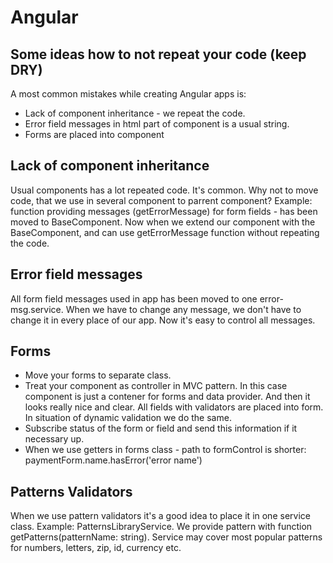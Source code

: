 # Angular

## Some ideas how to not repeat your code (keep DRY)

A most common mistakes while creating Angular apps is:
- Lack of component inheritance - we repeat the code.
- Error field messages in html part of component is a usual string.
- Forms are placed into component

## Lack of component inheritance
Usual components has a lot repeated code. It's common.
Why not to move code, that we use in several component to parrent component?
Example: function providing messages (getErrorMessage) for form fields - has been moved to BaseComponent.
Now when we extend our component with the BaseComponent, and can use getErrorMessage function without repeating the code.

## Error field messages
All form field messages used in app has been moved to one error-msg.service.
When we have to change any message, we don't have to change it in every place of our app.
Now it's easy to control all messages. 

## Forms
- Move your forms to separate class.
- Treat your component as controller in MVC pattern.
  In this case component is just a contener for forms and data provider. And then it looks really nice and clear.
  All fields with validators are placed into form. In situation of dynamic validation we do the same.
- Subscribe status of the form or field and send this information if it necessary up.
- When we use getters in forms class - path to formControl is shorter: paymentForm.name.hasError('error name')

## Patterns Validators
When we use pattern validators it's a good idea to place it in one service class. Example: PatternsLibraryService.
We provide pattern with function getPatterns(patternName: string).
Service may cover most popular patterns for numbers, letters, zip, id, currency etc.
